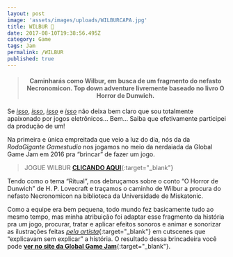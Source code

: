 ```yaml
---
layout: post
image: 'assets/images/uploads/WILBURCAPA.jpg'
title: WILBUR 🐙
date: 2017-08-10T19:38:56.495Z
category: Game
tags: Jam
permalink: /WILBUR
published: true
---
```

><h4><p style="text-align:center"><strong>Caminharás como Wilbur, em busca de um fragmento do nefasto Necronomicon. Top down adventure livremente baseado no livro O Horror de Dunwich.</strong></p></h4>


Se [*isso*](/JOGUINDIE), [*isso*](/JOGAZERA), [*isso*](/JOGACAST) e [*isso*](/GameDesignComportamental) não deixa bem claro que sou totalmente apaixonado por jogos eletrônicos… Bem… Saiba que efetivamente participei da produção de um!

Na primeira e única empreitada que veio a luz do dia, nós da da *RodaGigante Gamestudio* nos jogamos no meio da nerdaiada da Global Game Jam em 2016 pra “brincar” de fazer um jogo.

> JOGUE WILBUR [**CLICANDO AQUI**](https://globalgamejam.org/2016/games/wilbur){:target="_blank"}

Tendo como o tema “Ritual”, nos debruçamos sobre o conto “O Horror de Dunwich” de H. P. Lovecraft e traçamos o caminho de Wilbur a procura do nefasto Necronomicon na biblioteca da Universidade de Miskatonic.

Como a equipe era bem pequena, todo mundo fez basicamente tudo ao mesmo tempo, mas minha atribuição foi adaptar esse fragmento da história pra um jogo, procurar, tratar e aplicar efeitos sonoros e animar e sonorizar as ilustrações feitas [*pela artista*](https://www.instagram.com/oosak1_/){:target="_blank"} em cutscenes que “explicavam sem explicar” a história. O resultado dessa brincadeira você pode [**ver no site da Global Game Jam**](https://globalgamejam.org/2016/games/wilbur){:target="_blank"}.